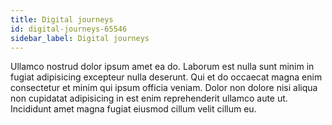 ```yaml
---
title: Digital journeys
id: digital-journeys-65546
sidebar_label: Digital journeys
---
```


Ullamco nostrud dolor ipsum amet ea do. Laborum est nulla sunt minim in fugiat adipisicing excepteur nulla deserunt. Qui et do occaecat magna enim consectetur et minim qui ipsum officia veniam. Dolor non dolore nisi aliqua non cupidatat adipisicing in est enim reprehenderit ullamco aute ut. Incididunt amet magna fugiat eiusmod cillum velit cillum eu.

